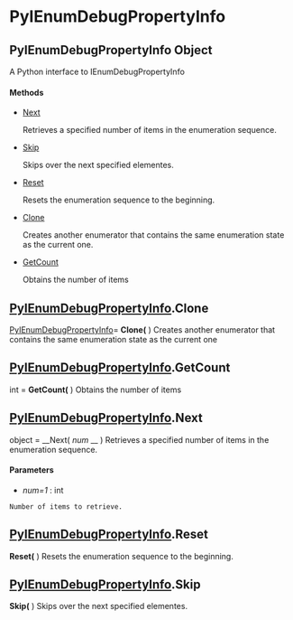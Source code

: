 # PyIEnumDebugPropertyInfo

## PyIEnumDebugPropertyInfo Object

A Python interface to IEnumDebugPropertyInfo

#### Methods


  - [Next](PyIEnumDebugPropertyInfo.md#pyienumdebugpropertyinfonext)

    Retrieves a specified number of items in the enumeration sequence.&nbsp;

  - [Skip](PyIEnumDebugPropertyInfo.md#pyienumdebugpropertyinfoskip)

    Skips over the next specified elementes.&nbsp;

  - [Reset](PyIEnumDebugPropertyInfo.md#pyienumdebugpropertyinforeset)

    Resets the enumeration sequence to the beginning.&nbsp;

  - [Clone](PyIEnumDebugPropertyInfo.md#pyienumdebugpropertyinfoclone)

    Creates another enumerator that contains the same enumeration state as the current one.&nbsp;

  - [GetCount](PyIEnumDebugPropertyInfo.md#pyienumdebugpropertyinfogetcount)

    Obtains the number of items&nbsp;

## [PyIEnumDebugPropertyInfo](#pyienumdebugpropertyinfo).Clone

[PyIEnumDebugPropertyInfo](#pyienumdebugpropertyinfo)= __Clone(__ )
Creates another enumerator that contains the same enumeration state as the current one

## [PyIEnumDebugPropertyInfo](#pyienumdebugpropertyinfo).GetCount

int = __GetCount(__ )
Obtains the number of items

## [PyIEnumDebugPropertyInfo](#pyienumdebugpropertyinfo).Next

object = __Next( *num* __ )
Retrieves a specified number of items in the enumeration sequence.

#### Parameters


  -  *num=1* : int

    Number of items to retrieve.

## [PyIEnumDebugPropertyInfo](#pyienumdebugpropertyinfo).Reset

 __Reset(__ )
Resets the enumeration sequence to the beginning.

## [PyIEnumDebugPropertyInfo](#pyienumdebugpropertyinfo).Skip

 __Skip(__ )
Skips over the next specified elementes.
